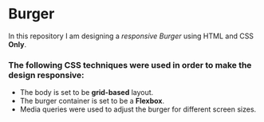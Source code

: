 # Burger
In this repository I am designing a _responsive Burger_ using HTML and CSS **Only**.

### The following CSS techniques were used in order to make the design responsive:
- The body is set to be **grid-based** layout.
- The burger container is set to be a **Flexbox**.
- Media queries were used to adjust the burger for different screen sizes.